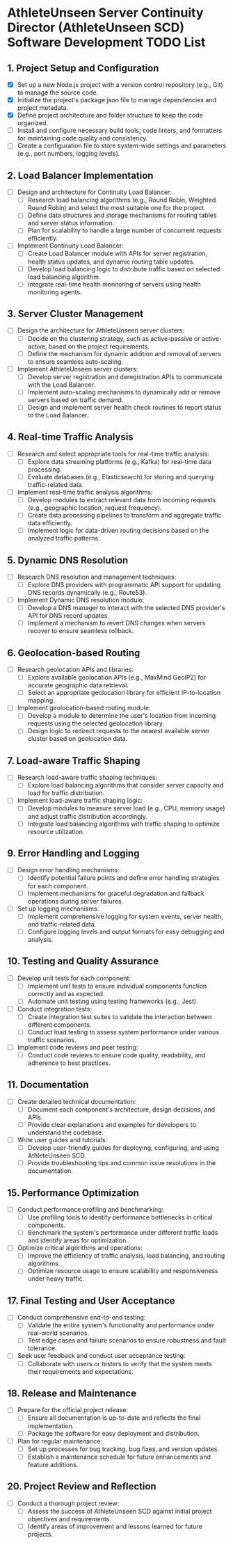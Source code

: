 # AthleteUnseen Server Continuity Director (AthleteUnseen SCD) Software Development TODO List

## 1. Project Setup and Configuration

- [x] Set up a new Node.js project with a version control repository (e.g., Git) to manage the source code.
- [x] Initialize the project's package.json file to manage dependencies and project metadata.
- [x] Define project architecture and folder structure to keep the code organized.
- [ ] Install and configure necessary build tools, code linters, and formatters for maintaining code quality and consistency.
- [ ] Create a configuration file to store system-wide settings and parameters (e.g., port numbers, logging levels).

## 2. Load Balancer Implementation

- [ ] Design and architecture for Continuity Load Balancer:
  - [ ] Research load balancing algorithms (e.g., Round Robin, Weighted Round Robin) and select the most suitable one for the project.
  - [ ] Define data structures and storage mechanisms for routing tables and server status information.
  - [ ] Plan for scalability to handle a large number of concurrent requests efficiently.

- [ ] Implement Continuity Load Balancer:
  - [ ] Create Load Balancer module with APIs for server registration, health status updates, and dynamic routing table updates.
  - [ ] Develop load balancing logic to distribute traffic based on selected load balancing algorithm.
  - [ ] Integrate real-time health monitoring of servers using health monitoring agents.

## 3. Server Cluster Management

- [ ] Design the architecture for AthleteUnseen server clusters:
  - [ ] Decide on the clustering strategy, such as active-passive or active-active, based on the project requirements.
  - [ ] Define the mechanism for dynamic addition and removal of servers to ensure seamless auto-scaling.

- [ ] Implement AthleteUnseen server clusters:
  - [ ] Develop server registration and deregistration APIs to communicate with the Load Balancer.
  - [ ] Implement auto-scaling mechanisms to dynamically add or remove servers based on traffic demand.
  - [ ] Design and implement server health check routines to report status to the Load Balancer.

## 4. Real-time Traffic Analysis

- [ ] Research and select appropriate tools for real-time traffic analysis:
  - [ ] Explore data streaming platforms (e.g., Kafka) for real-time data processing.
  - [ ] Evaluate databases (e.g., Elasticsearch) for storing and querying traffic-related data.

- [ ] Implement real-time traffic analysis algorithms:
  - [ ] Develop modules to extract relevant data from incoming requests (e.g., geographic location, request frequency).
  - [ ] Create data processing pipelines to transform and aggregate traffic data efficiently.
  - [ ] Implement logic for data-driven routing decisions based on the analyzed traffic patterns.

## 5. Dynamic DNS Resolution

- [ ] Research DNS resolution and management techniques:
  - [ ] Explore DNS providers with programmatic API support for updating DNS records dynamically (e.g., Route53).

- [ ] Implement Dynamic DNS resolution module:
  - [ ] Develop a DNS manager to interact with the selected DNS provider's API for DNS record updates.
  - [ ] Implement a mechanism to revert DNS changes when servers recover to ensure seamless rollback.

## 6. Geolocation-based Routing

- [ ] Research geolocation APIs and libraries:
  - [ ] Explore available geolocation APIs (e.g., MaxMind GeoIP2) for accurate geographic data retrieval.
  - [ ] Select an appropriate geolocation library for efficient IP-to-location mapping.

- [ ] Implement geolocation-based routing module:
  - [ ] Develop a module to determine the user's location from incoming requests using the selected geolocation library.
  - [ ] Design logic to redirect requests to the nearest available server cluster based on geolocation data.

## 7. Load-aware Traffic Shaping

- [ ] Research load-aware traffic shaping techniques:
  - [ ] Explore load balancing algorithms that consider server capacity and load for traffic distribution.

- [ ] Implement load-aware traffic shaping logic:
  - [ ] Develop modules to measure server load (e.g., CPU, memory usage) and adjust traffic distribution accordingly.
  - [ ] Integrate load balancing algorithms with traffic shaping to optimize resource utilization.

## 9. Error Handling and Logging

- [ ] Design error handling mechanisms:
  - [ ] Identify potential failure points and define error handling strategies for each component.
  - [ ] Implement mechanisms for graceful degradation and fallback operations during server failures.

- [ ] Set up logging mechanisms:
  - [ ] Implement comprehensive logging for system events, server health, and traffic-related data.
  - [ ] Configure logging levels and output formats for easy debugging and analysis.

## 10. Testing and Quality Assurance

- [ ] Develop unit tests for each component:
  - [ ] Implement unit tests to ensure individual components function correctly and as expected.
  - [ ] Automate unit testing using testing frameworks (e.g., Jest).

- [ ] Conduct integration tests:
  - [ ] Create integration test suites to validate the interaction between different components.
  - [ ] Conduct load testing to assess system performance under various traffic scenarios.

- [ ] Implement code reviews and peer testing:
  - [ ] Conduct code reviews to ensure code quality, readability, and adherence to best practices.

## 11. Documentation

- [ ] Create detailed technical documentation:
  - [ ] Document each component's architecture, design decisions, and APIs.
  - [ ] Provide clear explanations and examples for developers to understand the codebase.

- [ ] Write user guides and tutorials:
  - [ ] Develop user-friendly guides for deploying, configuring, and using AthleteUnseen SCD.
  - [ ] Provide troubleshooting tips and common issue resolutions in the documentation.

## 15. Performance Optimization

- [ ] Conduct performance profiling and benchmarking:
  - [ ] Use profiling tools to identify performance bottlenecks in critical components.
  - [ ] Benchmark the system's performance under different traffic loads and identify areas for optimization.

- [ ] Optimize critical algorithms and operations:
  - [ ] Improve the efficiency of traffic analysis, load balancing, and routing algorithms.
  - [ ] Optimize resource usage to ensure scalability and responsiveness under heavy traffic.

## 17. Final Testing and User Acceptance

- [ ] Conduct comprehensive end-to-end testing:
  - [ ] Validate the entire system's functionality and performance under real-world scenarios.
  - [ ] Test edge cases and failure scenarios to ensure robustness and fault tolerance.

- [ ] Seek user feedback and conduct user acceptance testing:
  - [ ] Collaborate with users or testers to verify that the system meets their requirements and expectations.

## 18. Release and Maintenance

- [ ] Prepare for the official project release:
  - [ ] Ensure all documentation is up-to-date and reflects the final implementation.
  - [ ] Package the software for easy deployment and distribution.

- [ ] Plan for regular maintenance:
  - [ ] Set up processes for bug tracking, bug fixes, and version updates.
  - [ ] Establish a maintenance schedule for future enhancements and feature additions.

## 20. Project Review and Reflection

- [ ] Conduct a thorough project review:
  - [ ] Assess the success of AthleteUnseen SCD against initial project objectives and requirements.
  - [ ] Identify areas of improvement and lessons learned for future projects.
